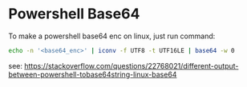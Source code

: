# Powershell Base64

To make a powershell base64 enc on linux, just run command:

```bash
echo -n '<base64_enc>' | iconv -f UTF8 -t UTF16LE | base64 -w 0
```

see: https://stackoverflow.com/questions/22768021/different-output-between-powershell-tobase64string-linux-base64